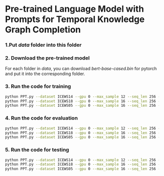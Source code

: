 # Pre-trained Language Model with Prompts for Temporal Knowledge Graph Completion
### 1.Put _data_ folder into this folder
### 2. Download the pre-trained model
For each folder in _data_, you can download _bert-base-cased.bin_ for pytorch and put it into the corresponding folder.
### 3. Run the code for training
```bash
python PPT.py --dataset ICEWS14 --gpu 0 --max_sample 12 --seq_len 256 --m train --batch_size 32 --mi 0 --max_epochs 5
python PPT.py --dataset ICEWS18 --gpu 0 --max_sample 16 --seq_len 256 --m train --batch_size 32 --mi 0 --max_epochs 5
python PPT.py --dataset ICEWS05 --gpu 0 --max_sample 16 --seq_len 256 --m train --batch_size 32 --mi 0 --max_epochs 5
```
### 4. Run the code for evaluation
```bash
python PPT.py --dataset ICEWS14 --gpu 0 --max_sample 12 --seq_len 256 --m eval --batch_size 32 --mi 0 --epoch 0
python PPT.py --dataset ICEWS18 --gpu 0 --max_sample 16 --seq_len 256 --m eval --batch_size 32 --mi 0 --epoch 0
python PPT.py --dataset ICEWS05 --gpu 0 --max_sample 16 --seq_len 256 --m eval --batch_size 32 --mi 0 --epoch 0
```
### 5. Run the code for testing
```bash
python PPT.py --dataset ICEWS14 --gpu 0 --max_sample 12 --seq_len 256 --m test --batch_size 32 --mi 0 --epoch 0
python PPT.py --dataset ICEWS18 --gpu 0 --max_sample 16 --seq_len 256 --m test --batch_size 32 --mi 0 --epoch 0
python PPT.py --dataset ICEWS05 --gpu 0 --max_sample 16 --seq_len 256 --m test --batch_size 32 --mi 0 --epoch 0
```